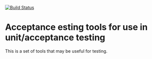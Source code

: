 [![Build Status](https://travis-ci.org/Brian-Williams/acceptanceutils.svg?branch=master)](https://travis-ci.org/Brian-Williams/acceptanceutils)

# Acceptance esting tools for use in unit/acceptance testing

This is a set of tools that may be useful for testing.